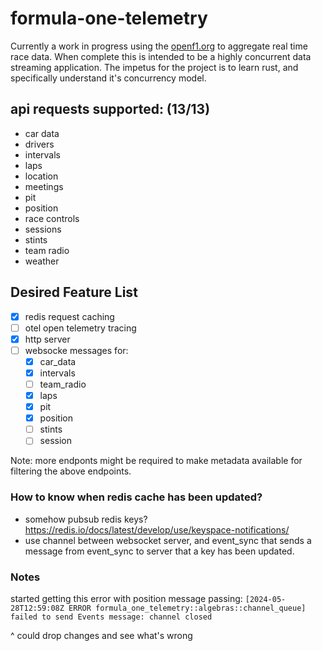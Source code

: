 # formula-one-telemetry

Currently a work in progress using the [openf1.org](https://openf1.org/) to aggregate real time race data. When complete this is intended to be a highly concurrent data streaming application. The impetus for the project is to learn rust, and specifically understand it's concurrency model.

## api requests supported: (13/13)
- car data
- drivers 
- intervals
- laps
- location
- meetings
- pit
- position
- race controls
- sessions
- stints
- team radio
- weather


## Desired Feature List
- [X] redis request caching
- [ ] otel open telemetry tracing
- [X] http server
- [ ] websocke messages for:
  - [X] car_data
  - [X] intervals
  - [ ] team_radio
  - [X] laps
  - [X] pit
  - [X] position
  - [ ] stints
  - [ ] session

Note: more endponts might be required to make metadata available for filtering
the above endpoints.


### How to know when redis cache has been updated?
- somehow pubsub redis keys? https://redis.io/docs/latest/develop/use/keyspace-notifications/
- use channel between websocket server, and event_sync that sends a message from event_sync to server that a key has been updated.


### Notes

started getting this error with position message passing:
```[2024-05-28T12:59:08Z ERROR formula_one_telemetry::algebras::channel_queue] failed to send Events message: channel closed```

^ could drop changes and see what's wrong
